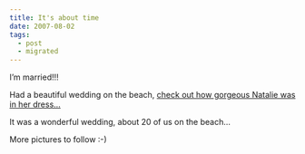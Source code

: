 ```yaml
---
title: It's about time
date: 2007-08-02
tags:
  - post
  - migrated
---
```


I’m married!!!

Had a beautiful wedding on the beach, [check out how gorgeous Natalie was in her dress…](http://flickr.com/photos/mjmetts/987667290/)

It was a wonderful wedding, about 20 of us on the beach…

More pictures to follow :-)
